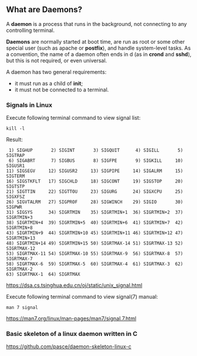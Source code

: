 ## What are Daemons?

A **daemon** is a process that runs in the background, not connecting to any controlling terminal.

**Daemons** are normally started at boot time, are run as root or some other special user (such as apache or **postfix**), and handle system-level tasks. As a convention, the name of a daemon often ends in d (as in **crond** and **sshd**), but this is not required, or even universal.

A daemon has two general requirements: 
- it must run as a child of **init**;
- it must not be connected to a terminal.

### Signals in Linux
Execute following terminal command to view signal list:
```
kill -l
``` 
Result:
```
 1) SIGHUP       2) SIGINT       3) SIGQUIT      4) SIGILL       5) SIGTRAP
 6) SIGABRT      7) SIGBUS       8) SIGFPE       9) SIGKILL     10) SIGUSR1
11) SIGSEGV     12) SIGUSR2     13) SIGPIPE     14) SIGALRM     15) SIGTERM
16) SIGSTKFLT   17) SIGCHLD     18) SIGCONT     19) SIGSTOP     20) SIGTSTP
21) SIGTTIN     22) SIGTTOU     23) SIGURG      24) SIGXCPU     25) SIGXFSZ
26) SIGVTALRM   27) SIGPROF     28) SIGWINCH    29) SIGIO       30) SIGPWR
31) SIGSYS      34) SIGRTMIN    35) SIGRTMIN+1  36) SIGRTMIN+2  37) SIGRTMIN+3
38) SIGRTMIN+4  39) SIGRTMIN+5  40) SIGRTMIN+6  41) SIGRTMIN+7  42) SIGRTMIN+8
43) SIGRTMIN+9  44) SIGRTMIN+10 45) SIGRTMIN+11 46) SIGRTMIN+12 47) SIGRTMIN+13
48) SIGRTMIN+14 49) SIGRTMIN+15 50) SIGRTMAX-14 51) SIGRTMAX-13 52) SIGRTMAX-12
53) SIGRTMAX-11 54) SIGRTMAX-10 55) SIGRTMAX-9  56) SIGRTMAX-8  57) SIGRTMAX-7
58) SIGRTMAX-6  59) SIGRTMAX-5  60) SIGRTMAX-4  61) SIGRTMAX-3  62) SIGRTMAX-2
63) SIGRTMAX-1  64) SIGRTMAX
```
https://dsa.cs.tsinghua.edu.cn/oj/static/unix_signal.html

Execute following terminal command to view signal(7) manual:
```
man 7 signal
```
https://man7.org/linux/man-pages/man7/signal.7.html

### Basic skeleton of a linux daemon written in C
https://github.com/pasce/daemon-skeleton-linux-c

